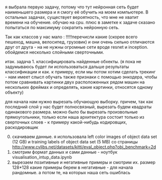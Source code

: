 я выбрала первую задачу, потому что тут нейронная сеть будет наименьшего размера и я смогу её обучить на моем компьютере. В остальных задачах, существует вероятность, что мне не хватит времени на обучение. обучаю на cpu. плюс в заметке к задаче сказано попытаться по максимуму сократить нейронную сеть.

Так как классов у нас мало : !!!!!перечисли какие (скорее всего пешеход, машна, велосипед, грузовик) и они очень сильно отличаются друг от друга - на не нужны огромные сети вроде resnet и inception. обойдемся несколько слойными сверточными. 

итак. задача 1. классифицировать найденные обхекты. (я пока не задумываюсь будет ли использоваться дальше результаты классификации и как. к примеру, если мы потом хотим сделать трекинг - нам имеет слысл обучать также признаки с помощью энкодера, чтобы потом сравнивать картинки двух расположенных рядом машин на нескольких фреймах и определять, какие картинки, относятся  одному объекту) 

для начала нам нужно вырезать обучающую выборку. причем, так как последний слой у нас будет полносвязный, вырезать будем квадраты одинакового размера. можно было бы вырезать произвольные прямоугольники, только если наша архитектура состоит только из сверточных слоев - к примеру какой-нибудь кодировщих, раскодировщик

0. скачиваем данные. я использовала left color images of object data set (12 GB) и training labels of object data set (5 MB) со страницы http://www.cvlibs.net/datasets/kitti/eval_object.php?obj_benchmark=2d 
1. смотрим формат данных и сами данные - ноутбук visualisation_intup_data.ipynb
2. вырезаем позитивные и негативные примеры и смотрим их. размер 128*128
   какие примеры берем в негативные - для начала рандомные. а потом те, на которых наша сеть ошиблась